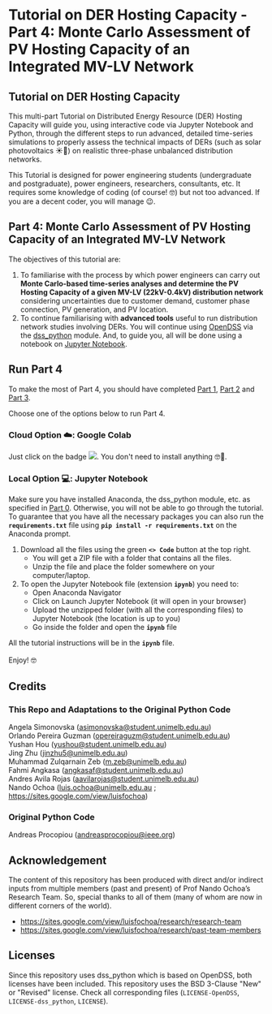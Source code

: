 # Tutorial on DER Hosting Capacity - Part 4: Monte Carlo Assessment of PV Hosting Capacity of an Integrated MV-LV Network

## Tutorial on DER Hosting Capacity

This multi-part Tutorial on Distributed Energy Resource (DER) Hosting Capacity will guide you, using interactive code via Jupyter Notebook and Python, through the different steps to run advanced, detailed time-series simulations to properly assess the technical impacts of DERs (such as solar photovoltaics ☀️🏡) on realistic three-phase unbalanced distribution networks.

This Tutorial is designed for power engineering students (undergraduate and postgraduate), power engineers, researchers, consultants, etc. It requires some knowledge of coding (of course! 🤓) but not too advanced. If you are a decent coder, you will manage 😉.

## Part 4: Monte Carlo Assessment of PV Hosting Capacity of an Integrated MV-LV Network

The objectives of this tutorial are:
1. To familiarise with the process by which power engineers can carry out **Monte Carlo-based time-series analyses and determine the PV Hosting Capacity of a given MV-LV (22kV-0.4kV) distribution network** considering uncertainties due to customer demand, customer phase connection, PV generation, and PV location.
2. To continue familiarising with **advanced tools** useful to run distribution network studies involving DERs. You will continue using [OpenDSS](https://www.epri.com/pages/sa/opendss) via the [dss_python](https://github.com/dss-extensions/dss_python) module. And, to guide you, all will be done using a notebook on [Jupyter Notebook](https://jupyter.org/).

## Run Part 4
To make the most of Part 4, you should have completed [Part 1](https://github.com/Team-Nando/Tutorial-DERHostingCapacity-1-AdvancedTools_LV), [Part 2](https://github.com/Team-Nando/Tutorial-DERHostingCapacity-2-TimeSeries_LV) and [Part 3](https://github.com/Team-Nando/Tutorial-DERHostingCapacity-3-VoltWatt_LV).  

Choose one of the options below to run Part 4.

### Cloud Option ☁️: Google Colab
Just click on the badge <a target="_blank" href="https://colab.research.google.com/github/Team-Nando/Tutorial-DERHostingCapacity-4-MonteCarlo_MV-LV/blob/main/Tutorial-DERHC-4.ipynb"> <img src="https://colab.research.google.com/assets/colab-badge.svg"/></a>. You don't need to install anything 🤓💪.

### Local Option 💻: Jupyter Notebook
Make sure you have installed Anaconda, the dss_python module, etc. as specified in [Part 0](https://github.com/Team-Nando/Tutorial-DERHostingCapacity-0-dss_python). Otherwise, you will not be able to go through the tutorial. To guarantee that you have all the necessary packages you can also run the  **`requirements.txt`** file using  **`pip install -r requirements.txt`** on the Anaconda prompt.

1. Download all the files using the green **`<> Code`** button at the top right.
   - You will get a ZIP file with a folder that contains all the files.
   - Unzip the file and place the folder somewhere on your computer/laptop.
3. To open the Jupyter Notebook file (extension **`ipynb`**) you need to:
   - Open Anaconda Navigator
   - Click on Launch Jupyter Notebook (it will open in your browser)
   - Upload the unzipped folder (with all the corresponding files) to Jupyter Notebook (the location is up to you)
   - Go inside the folder and open the **`ipynb`** file

All the tutorial instructions will be in the **`ipynb`** file.
<br>
<br>
Enjoy! 🤓

## Credits
### This Repo and Adaptations to the Original Python Code
Angela Simonovska (asimonovska@student.unimelb.edu.au)  
Orlando Pereira Guzman (opereiraguzm@student.unimelb.edu.au)  
Yushan Hou (yushou@student.unimelb.edu.au)  
Jing Zhu (jinzhu5@unimelb.edu.au)  
Muhammad Zulqarnain Zeb (m.zeb@unimelb.edu.au)  
Fahmi Angkasa (angkasaf@student.unimelb.edu.au)  
Andres Avila Rojas (aavilarojas@student.unimelb.edu.au)  
Nando Ochoa (luis.ochoa@unimelb.edu.au ; https://sites.google.com/view/luisfochoa)

### Original Python Code
Andreas Procopiou (andreasprocopiou@ieee.org)

## Acknowledgement

The content of this repository has been produced with direct and/or indirect inputs from multiple members (past and present) of Prof Nando Ochoa’s Research Team. So, special thanks to all of them (many of whom are now in different corners of the world).

* https://sites.google.com/view/luisfochoa/research/research-team
* https://sites.google.com/view/luisfochoa/research/past-team-members

## Licenses

Since this repository uses dss_python which is based on OpenDSS, both licenses have been included. This repository uses the BSD 3-Clause "New" or "Revised" license. Check all corresponding files (`LICENSE-OpenDSS`, `LICENSE-dss_python`, `LICENSE`).

